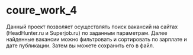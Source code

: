 # coure_work_4

Данный проект позволяет осуществлять поиск вакансий на сайтах (HeadHunter.ru и Superjob.ru) по заданным параметрам. 
Далее найденные вакансии можно фильтровать и сортировать по зарплате и дате публикации. 
Затем вы можете сохранить его в файл.